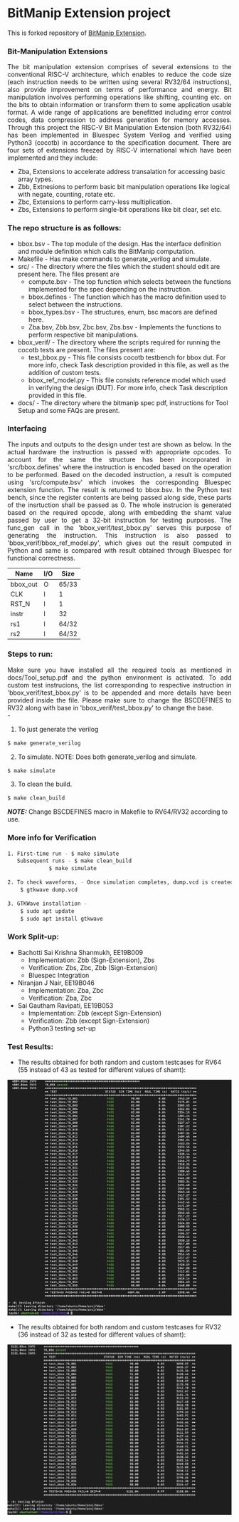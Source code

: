 # BitManip Extension project

This is forked repository of [BitManip Extension](https://gitlab.com/mindgrove1/shakti/bboxStudents). 

### Bit-Manipulation Extensions

<div align="justify"> The bit manipulation extension comprises of several extensions to the conventional RISC-V architecture, which enables to reduce the code size (each instruction needs to be written using several RV32/64 instructions), also provide improvement on terms of performance and energy. Bit manipulation involves performing operations like shifting, counting etc. on the bits to obtain information or transform them to some application usable format. A wide range of applications are benefitted including error control codes, data compression to address generation for memory accesses. Through this project the RISC-V Bit Manipulation Extension (both RV32/64) has been implemented in Bluespec System Verilog and verified using Python3 (cocotb) in accordance to the specification document. There are four sets of extensions freezed by RISC-V international which have been implemented and they include:  </div>

- Zba, Extensions to accelerate address transalation for accessing basic array types.
- Zbb, Extnesions to perform basic bit manipulation operations like logical with negate, counting, rotate etc. 
- Zbc, Extensions to perform carry-less multiplication.
- Zbs, Extensions to perform single-bit operations like bit clear, set etc. 

### The repo structure is as follows:
- bbox.bsv - The top module of the design. Has the interface definition and module definition which calls the BitManip computation.
- Makefile - Has make commands to generate_verilog and simulate.
- src/ - The directory where the files which the student should edit are present here. The files present are
	- compute.bsv - The top function which selects between the functions implemented for the spec depending on the instruction.
	- bbox.defines - The function which has the macro definition used to select between the instructions.
	- bbox_types.bsv - The structures, enum, bsc macors are defined here.
	- Zba.bsv, Zbb.bsv, Zbc.bsv, Zbs.bsv - Implements the functions to perform respective bit manipulations. 
- bbox_verif/ - The directory where the scripts required for running the cocotb tests are present. The files present are:
	- test_bbox.py - This file consists cocotb testbench for bbox dut. For more info, check Task description provided in this file, as well as the addition of custom tests. 
	- bbox_ref_model.py - This file consists reference model which used in verifying the design (DUT). For more info, check Task description provided in this file. 
- docs/ - The directory where the bitmanip spec pdf, instructions for Tool Setup and some FAQs are present. 

### Interfacing 

<div align="justify"> The inputs and outputs to the design under test are shown as below. In the actual hardware the instruction is passed with appropriate opcodes. To account for the same the structure has been incorporated in 'src/bbox.defines' where the instruction is encoded based on the operation to be performed. Based on the decoded instruction, a result is computed using 'src/compute.bsv' which invokes the corresponding Bluespec extension function. The result is returned to bbox.bsv. In the Python test bench, since the register contents are being passed along side, these parts of the insrtuction shall be passed as 0. The whole instrucion is generated based on the required opcode, along with embedding the shamt value passed by user to get a 32-bit instruction for testing purposes. The func_gen call in the 'bbox_verif/test_bbox.py' serves this purpose of generating the instruction. This instruction is also passed to 'bbox_verif/bbox_ref_model.py', which gives out the result computed in Python and same is compared with result obtained through Bluespec for functional correctness. </div>

| Name | I/O | Size |
| --- | --- | --- |
| bbox_out | O | 65/33|
| CLK | I  | 1  |
| RST_N | I | 1 |
| instr | I | 32 |
| rs1 | I | 64/32 |
| rs2 | I | 64/32 | 


### Steps to run:

<div align="justify"> Make sure you have installed all the required tools as mentioned in docs/Tool_setup.pdf and the python environment is activated. To add custom test instrucions, 
the list corresponding to respective instruction in 'bbox_verif/test_bbox.py' is to be appended and more details have been provided inside the file. Please make sure to change the BSCDEFINES to RV32 along with base in 'bbox_verif/test_bbox.py' to change the base. </div>
-

1. To just generate the verilog
```bash
$ make generate_verilog
```
2. To simulate. NOTE: Does both generate_verilog and simulate.
```bash
$ make simulate
```
3. To clean the build.
```bash
$ make clean_build
```

**_NOTE:_** Change BSCDEFINES macro in Makefile to RV64/RV32 according to use. 

### More info for Verification

```bash
1. First-time run - $ make simulate
   Subsequent runs - $ make clean_build
   		     $ make simulate
```
```bash
2. To check waveforms, - Once simulation completes, dump.vcd is created in bbox/
    $ gtkwave dump.vcd
```    
```bash    
3. GTKWave installation - 
	$ sudo apt update
	$ sudo apt install gtkwave
```    

### Work Split-up: 
- Bachotti Sai Krishna Shanmukh, EE19B009
	- Implementation: Zbb (Sign-Extension), Zbs
	- Verification: Zbs, Zbc, Zbb (Sign-Extension)
	- Bluespec Integration
- Niranjan J Nair, EE19B046
	- Implementation: Zba, Zbc
	- Verification: Zba, Zbc
- Sai Gautham Ravipati, EE19B053
	- Implementation: Zbb (except Sign-Extension) 
	- Verification: Zbb (except Sign-Extension)
	- Python3 testing set-up

### Test Results: 
- The results obtained for both random and custom testcases for RV64 (55 instead of 43 as tested for different values of shamt): 

![image.png](./image.png)

- The results obtained for both random and custom testcases for RV32 (36 instead of 32 as tested for different values of shamt): 

![image-1.png](./image-1.png)

